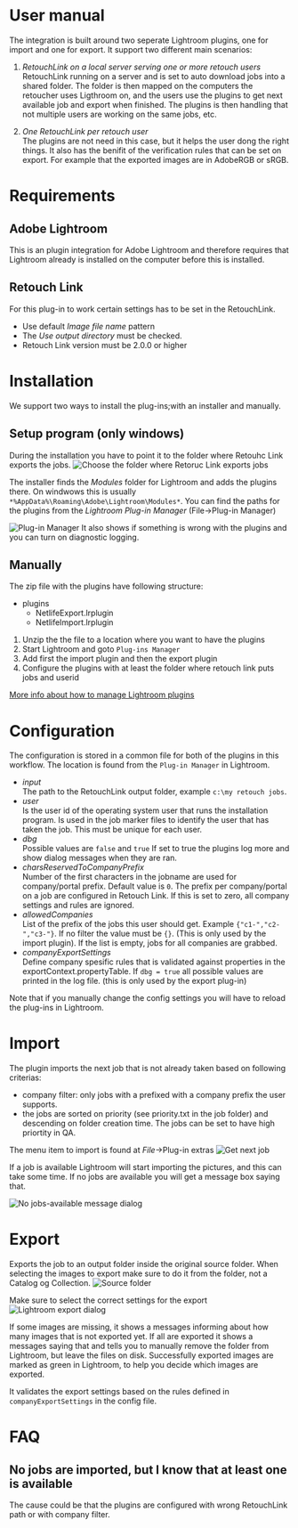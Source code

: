 User manual
=====================
The integration is built around two seperate Lightroom plugins, one for import and one for export.
It support two different main scenarios: 

1. *RetouchLink on a local server serving one or more retouch users*  
RetouchLink running on a server and is set to auto download jobs into a shared folder. The folder is then mapped on the computers the retoucher uses Ligthroom  on, and the users use the plugins to get next available job and export when finished. The plugins is then handling that not multiple users are working on the same jobs, etc.

2. *One RetouchLink per retouch user*  
The plugins are not need in this case, but it helps the user dong the right things. It also has the benifit of the verification rules that can be set on export. For example that the exported images are in AdobeRGB or sRGB.


# Requirements

## Adobe Lightroom
This is an plugin integration for Adobe Lightroom and therefore requires that Lightroom already is installed on the computer before this is installed.

## Retouch Link
For this plug-in to work certain settings has to be set in the RetouchLink.
* Use default *Image file name* pattern
* The *Use output directory* must be checked.
* Retouch Link version must be 2.0.0 or higher

# Installation
We support two ways to install the plug-ins;with an installer and  manually.

##  Setup program (only windows)
During the installation you have to point it to the folder where Retouhc Link exports the  jobs.
![Choose the folder where Retoruc Link exports jobs](installer-RL-folder.PNG?raw=true "Choose folder")

The installer finds the *Modules* folder for Lightroom and adds the plugins there. On windwows this is usually ` *%AppData%\Roaming\Adobe\Lightroom\Modules* `. You can find the paths for the plugins from the *Lightroom Plug-in Manager* (File->Plug-in Manager)

![Plug-in Manager](plugin-manager.png?raw=true "Plug-in Manager")
It also shows if something is wrong with the plugins and you can turn on diagnostic logging.

## Manually
The zip file with the plugins have following structure: 
- plugins 
    - NetlifeExport.lrplugin 
    - NetlifeImport.lrplugin 

1. Unzip the the file to a location where you want to have the plugins
2. Start Lightroom and goto `Plug-ins Manager`
3. Add first the import plugin and then the export plugin
4. Configure the plugins with at least the folder where retouch link puts jobs and userid


[More info about how to manage Lightroom plugins](https://helpx.adobe.com/lightroom/how-to/lightroom-use-manage-plugins.html)

# Configuration
The configuration is stored in a common file for both of the plugins in this workflow. The location is found from the `Plug-in Manager` in Lightroom.
* *input*  
The path to the RetouchLink output folder, example `c:\my retouch jobs`.
* *user*  
Is the user id  of the operating system user that runs the installation program. Is used in the job marker files to identify the user that has taken the job. This must be unique for each user.
* *dbg*  
Possible values are `false` and `true` If set to true the plugins log more and show dialog messages when they are ran. 
* *charsReservedToCompanyPrefix*  
Number of the first characters in the jobname are used for company/portal prefix. Default value is `0`. The prefix per company/portal on a job are configured in Retouch Link. If this is set to zero, all company settings and rules are ignored.
* *allowedCompanies*  
List of the prefix of the jobs this user should get. Example `{"c1-","c2-","c3-"}`. If no filter the value must be `{}`. (This is only used by the import plugin). If the list is empty, jobs for all companies are grabbed.
* *companyExportSettings*  
Define company spesific rules that is validated against properties in the exportContext.propertyTable. If `dbg = true` all possible values are printed in the log file.  (this is only used by the export plug-in)

Note that if you manually change the config settings you will have to reload the plug-ins in Lightroom.

# Import
The plugin imports the next job that is not already taken based on following criterias:
- company filter: only jobs with a prefixed with a company prefix the user supports.
- the jobs are sorted on priority (see priority.txt in the job folder) and descending on folder creation time. The jobs can be set to have high priortity in QA.

The menu item to import is found at *File*->Plug-in extras ![Get next job](import-menu.png?raw=true "Get next job")

If a job is available Lightroom will start importing the pictures, and this can take some time. If no jobs are available you will get a message box saying that.

![No jobs-available message dialog](no-jobs-available.PNG?raw=true "No jobs-available message")

# Export
Exports the job to an output folder inside the original source folder. When selecting the images to export make sure to do it from the folder, not a Catalog og Collection.
![Source folder](folders.PNG?raw=true "Select the folder")

Make sure to select the correct settings for the export
![Lightroom export dialog](export.png?raw=true "Export dialog")


If some images are missing, it shows a messages informing about how many images that is not exported yet. If all are exported it shows a messages saying that and tells you to manually remove the folder from Lightroom, but leave the files on disk. Successfully exported images are marked as green in Lightroom, to help you decide which images are exported.

It validates the export settings based on the rules defined in `companyExportSettings` in the config file. 


# FAQ
## No jobs are imported, but I know that at least one is available
The cause could be that the plugins are configured with wrong RetouchLink path or with company filter.
